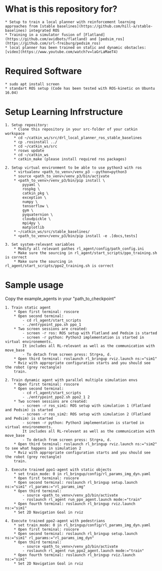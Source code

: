 # What is this repository for?
    * Setup to train a local planner with reinforcement learning approaches from [stable baselines](https://github.com/hill-a/stable-baselines) integrated ROS
    * Training in a simulator fusion of [Flatland](https://github.com/avidbots/flatland) and [pedsim_ros](https://github.com/srl-freiburg/pedsim_ros)
    * local planner has been trained on static and dynamic obstacles: [video](https://www.youtube.com/watch?v=laGrLaMaeT4)

# Required Software

    * sudo apt install screen
    * standart ROS setup (Code has been tested with ROS-kinetic on Ubuntu 16.04)


# Setup Learning Infrstructure

    1. Setup repository: 
        * Clone this repository in your src-folder of your catkin workspace
        * cd ~/catkin_ws/src/drl_local_planner_ros_stable_baselines
        * cp .rosinstall ../
        * cd ~/catkin_ws/src
        * rosws update
        * cd ~/catkin_ws
        * catkin_make (please install required ros packages)

    2. Setup virtual environment to be able to use python3 with ros
        * virtualenv <path_to_venv>/venv_p3 --python=python3
        * source <path_to_venv>/venv_p3/bin/activate
        * <path_to_venv>/venv_p3/bin/pip install \
            pyyaml \
            rospkg \
            catkin_pkg \
            exception \
            numpy \
            tensorflow \
            gym \
            pyquaternion \ 
            cloudpickle \
            mpi4py \
            matplotlib
        * ~/catkin_ws/src/stable_baselines/
        * <path_to_venv>/venv_p3/bin/pip install -e .[docs,tests]
        
    3. Set system-relevant variables 
        * Modify all relevant pathes rl_agent/config/path_config.ini
        * Make sure the sourcing in rl_agent/start_scripts/ppo_training.sh is correct
        * Make sure the sourcing in rl_agent/start_scripts/ppo2_training.sh is correct


# Sample usage

Copy the example_agents in your "path_to_checkpoint"

    1. Train static agent
        * Open first terminal: roscore
        * Open second terminal:
            - cd rl_agent/start_scripts
            - ./entrypoint_ppo.sh ppo_1
        * Two screen sessions are created:
            - screen -r ros: ROS setup with Flatland and Pedsim is started
            - screen -r python: Python3 implementation is started in virtual environements. 
            It includes all RL-relevant as well as the communication with move_base
            - To detach from screen press: Strg+a, d.
        * Open third terminal: roslaunch rl_bringup rviz.launch ns:="sim1"
        * Rviz with appropriate configuration starts and you should see the robot (grey rectangle)
        train.
    
    2. Train dynamic agent with parallel multiple simulation envs
        * Open first terminal: roscore
        * Open second terminal:
            - cd rl_agent/start_scripts
            - ./entrypoint_ppo2.sh ppo2_1 2
        * Two screen sessions are created:
            - screen -r ros_sim1: ROS setup with simulation 1 (Flatland and Pedsim) is started
            - screen -r ros_sim2: ROS setup with simulation 2 (Flatland and Pedsim) is started
            - screen -r python: Python3 implementation is started in virtual environements. 
            It includes all RL-relevant as well as the communication with move_base
            - To detach from screen press: Strg+a, d.
        * Open third terminal: roslaunch rl_bringup rviz.launch ns:="sim2" to see what happens in simulation 2
        * Rviz with appropriate configuration starts and you should see the robot (grey rectangle)
        train.
    
    3. Execute trained ppo1-agent with static objects
        * set train_mode: 0 in rl_bringup/config/rl_params_img_dyn.yaml
        * Open first terminal: roscore
        * Open second terminal: roslaunch rl_bringup setup.launch ns:="sim1" rl_params:="rl_params_img"
        * Open third terminal:
            - source <path_to_venv>/venv_p3/bin/activate 
            - roslaunch rl_agent run_ppo_agent.launch mode:="train"
        * Open fourth terminal: roslaunch rl_bringup rviz.launch ns:="sim1"
        * Set 2D Navigation Goal in rviz

    4. Execute trained ppo2-agent with pedestrians
        * set train_mode: 0 in rl_bringup/config/rl_params_img_dyn.yaml
        * Open first terminal: roscore
        * Open second terminal: roslaunch rl_bringup setup.launch ns:="sim1" rl_params:="rl_params_img_dyn"
        * Open third terminal:
            - source <path_to_venv>/venv_p3/bin/activate 
            - roslaunch rl_agent run_ppo2_agent.launch mode:="train"
        * Open fourth terminal: roslaunch rl_bringup rviz.launch ns:="sim1"
        * Set 2D Navigation Goal in rviz
    
    
